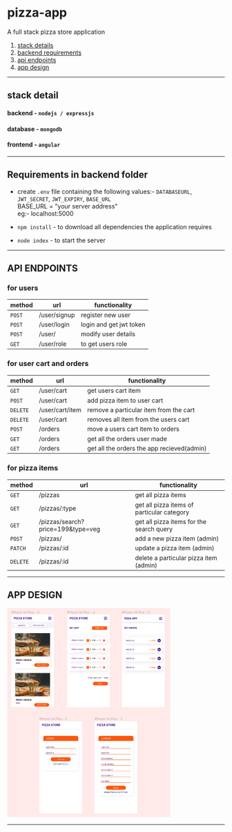 # pizza-app
A full stack pizza store application
1) [stack details](https://github.com/niththish/pizza-store-app/blob/main/README.md#stack-detail)
2) [backend requirements](https://github.com/niththish/pizza-store-app/blob/main/README.md#requirements-in-backend-folder)
3) [api endpoints](https://github.com/niththish/pizza-store-app/blob/main/README.md#api-endpoints)
4) [app design](https://github.com/niththish/pizza-store-app/blob/main/README.md#app-design)
***

## stack detail
#### backend - `nodejs / expressjs`
#### database - `mongodb`
#### frontend - `angular`
***

## Requirements in backend folder
- create `.env` file containing the following values:- `DATABASEURL`, `JWT_SECRET`, `JWT_EXPIRY`, `BASE_URL`\
  BASE_URL = "your server address"\
  eg:- localhost:5000

- `npm install` - to download all dependencies the application requires

- `node index` - to start the server
***

## API ENDPOINTS

### for users
| method  | url           | functionality           |
| ------- | ------------- | ----------------------- |
| `POST`  | /user/signup  | register new user       |
| `POST`  | /user/login   | login and get jwt token |
| `POST`  | /user/        | modify user details     |
| `GET`   | /user/role    | to get users role       |

### for user cart and orders
| method  | url             | functionality                             |
| ------- | --------------- | ---------------------------------------   |
| `GET`   | /user/cart      | get users cart item                       |
| `POST`  | /user/cart      | add pizza item to user cart               |
|`DELETE` | /user/cart/item | remove a particular item from the cart    |
|`DELETE` | /user/cart      | removes all item from the users cart      |
|`POST`   | /orders         | move a users cart item to orders          |
|`GET`    | /orders         | get all the orders user made              |
|`GET`    | /orders         | get all the orders the app recieved(admin)|

### for pizza items
| method  | url                               | functionality                             |
| ------- | --------------------------------- | ---------------------------------------   |
| `GET`   | /pizzas                           | get all pizza items                       |
| `GET`   | /pizzas/:type                     | get all pizza items of particular category|
| `GET`   | /pizzas/search?price=199&type=veg | get all pizza items for the search query  |
| `POST`  | /pizzas/                          | add a new pizza item (admin)              |
| `PATCH` | /pizzas/:id                       | update a pizza item (admin)               |
| `DELETE`| /pizzas/:id                       | delete a particular pizza item (admin)    |
***

## APP DESIGN
<img src="https://github.com/niththish/Designs/blob/main/pizza%20app/app%20design.png?raw=true" width="75%" />

***

